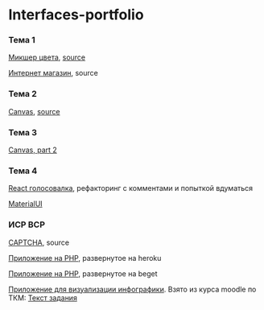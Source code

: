 # Interfaces-portfolio

### Тема 1

[Микшер цвета](https://denisnyux.github.io/colour_mixer/), [source](https://github.com/DenisNyux/Interfaces-portfolio/tree/master/color_mixer)

[Интернет магазин](https://denisnyux.github.io/drag-drop/), source


### Тема 2
[Canvas](https://denisnyux.github.io/canvasas/), [source](https://github.com/DenisNyux/Interfaces-portfolio/tree/master/canvas)

### Тема 3

[Canvas, part 2](https://kodaktor.ru/canvas_9c51c)

### Тема 4

[React голосовалка](https://kodaktor.ru/4f78e97), рефакторинг c комментами и попыткой вдуматься


[MaterialUI](https://stackblitz.com/edit/react-q7cxpx)


### ИСР ВСР

[CAPTCHA](https://denisnyux.github.io/js_simple_captcha/), source

[Приложение на PHP](https://piha-task.herokuapp.com/), развернутое на heroku

[Приложение на PHP](http://e987845r.beget.tech/Nyukhalov_Denis/new_file.php?n1=5&n2=6), развернутое на beget

[Приложение для визуализации инфографики](https://denisnyux.github.io/simple_charts_js/). Взято из курса moodle по ТКМ: [Текст задания](https://drive.google.com/file/d/1DHq5zBYTzXagJYL6kQ1FyYBnfySCtyyH/view)

